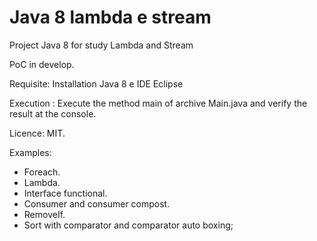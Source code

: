 # Java 8 lambda e stream
Project Java 8 for study Lambda and Stream

PoC in develop.

Requisite: Installation Java 8 e IDE Eclipse

Execution : Execute the method main of archive Main.java and verify the result at the console.

Licence: MIT.

Examples:
 * Foreach. 
 * Lambda.
 * Interface functional.
 * Consumer and consumer compost.
 * RemoveIf.
 * Sort with comparator and comparator auto boxing;

